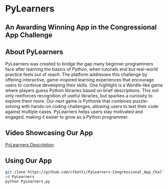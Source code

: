 # PyLearners
## An Awarding Winning App in the Congressional App Challenge 

## About PyLearners
PyLearners was created to bridge the gap many beginner programmers face after learning the basics of Python, when tutorials
end but real-world practice feels out of reach. The platform addresses this challenge by offering interactive, game-inspired
learning experiences that encourage users to continue developing their skills. One highlight is a Wordle-like game
where players guess Python libraries based on brief descriptions. This not only reinforces recognition of useful libraries, 
but sparkes a curiosity to explore them more. Our next game is Pythonle that combines puzzle-solving with hands-on coding 
challenges, allowing users to test their code against multiple cases. PyLearners helps users stay motivated and engaged, 
making it easier to grow as a Python programmer. 

## Video Showcasing Our App
[PyLearners Description](https://youtu.be/mxa3ePqdbxc)

## Using Our App
```bash
git clone https://github.com/cthotti/PyLearners-Congressional_App_Challenge.git
cd PyLearners
python PyLearners.py
```
